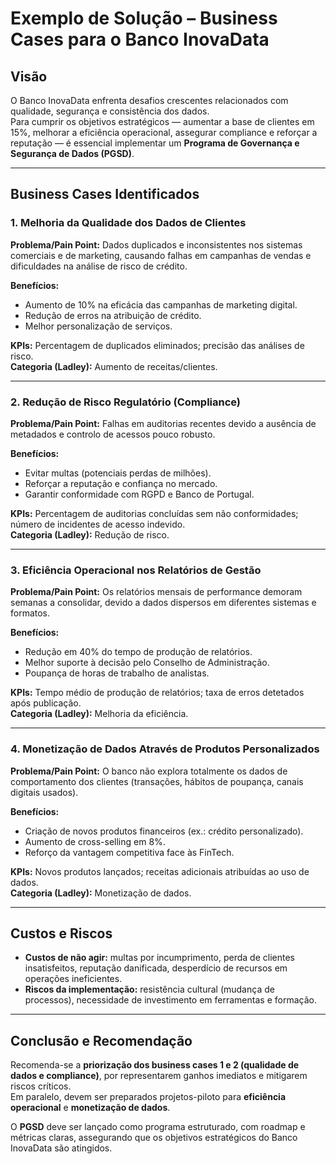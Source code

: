 # Exemplo de Solução – Business Cases para o Banco InovaData

## Visão
O Banco InovaData enfrenta desafios crescentes relacionados com qualidade, segurança e consistência dos dados.  
Para cumprir os objetivos estratégicos — aumentar a base de clientes em 15%, melhorar a eficiência operacional, assegurar compliance e reforçar a reputação — é essencial implementar um **Programa de Governança e Segurança de Dados (PGSD)**.

---

## Business Cases Identificados

### 1. Melhoria da Qualidade dos Dados de Clientes
**Problema/Pain Point:** Dados duplicados e inconsistentes nos sistemas comerciais e de marketing, causando falhas em campanhas de vendas e dificuldades na análise de risco de crédito.  

**Benefícios:**  
- Aumento de 10% na eficácia das campanhas de marketing digital.  
- Redução de erros na atribuição de crédito.  
- Melhor personalização de serviços.  

**KPIs:** Percentagem de duplicados eliminados; precisão das análises de risco.  
**Categoria (Ladley):** Aumento de receitas/clientes.  

---

### 2. Redução de Risco Regulatório (Compliance)
**Problema/Pain Point:** Falhas em auditorias recentes devido a ausência de metadados e controlo de acessos pouco robusto.  

**Benefícios:**  
- Evitar multas (potenciais perdas de milhões).  
- Reforçar a reputação e confiança no mercado.  
- Garantir conformidade com RGPD e Banco de Portugal.  

**KPIs:** Percentagem de auditorias concluídas sem não conformidades; número de incidentes de acesso indevido.  
**Categoria (Ladley):** Redução de risco.  

---

### 3. Eficiência Operacional nos Relatórios de Gestão
**Problema/Pain Point:** Os relatórios mensais de performance demoram semanas a consolidar, devido a dados dispersos em diferentes sistemas e formatos.  

**Benefícios:**  
- Redução em 40% do tempo de produção de relatórios.  
- Melhor suporte à decisão pelo Conselho de Administração.  
- Poupança de horas de trabalho de analistas.  

**KPIs:** Tempo médio de produção de relatórios; taxa de erros detetados após publicação.  
**Categoria (Ladley):** Melhoria da eficiência.  

---

### 4. Monetização de Dados Através de Produtos Personalizados
**Problema/Pain Point:** O banco não explora totalmente os dados de comportamento dos clientes (transações, hábitos de poupança, canais digitais usados).  

**Benefícios:**  
- Criação de novos produtos financeiros (ex.: crédito personalizado).  
- Aumento de cross-selling em 8%.  
- Reforço da vantagem competitiva face às FinTech.  

**KPIs:** Novos produtos lançados; receitas adicionais atribuídas ao uso de dados.  
**Categoria (Ladley):** Monetização de dados.  

---

## Custos e Riscos
- **Custos de não agir:** multas por incumprimento, perda de clientes insatisfeitos, reputação danificada, desperdício de recursos em operações ineficientes.  
- **Riscos da implementação:** resistência cultural (mudança de processos), necessidade de investimento em ferramentas e formação.  

---

## Conclusão e Recomendação
Recomenda-se a **priorização dos business cases 1 e 2 (qualidade de dados e compliance)**, por representarem ganhos imediatos e mitigarem riscos críticos.  
Em paralelo, devem ser preparados projetos-piloto para **eficiência operacional** e **monetização de dados**.  

O **PGSD** deve ser lançado como programa estruturado, com roadmap e métricas claras, assegurando que os objetivos estratégicos do Banco InovaData são atingidos.  
